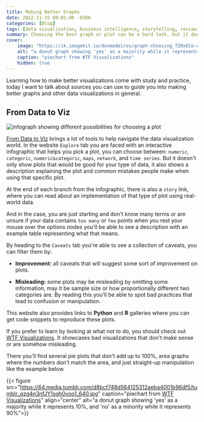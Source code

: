 ```yaml
---
title: Making Better Graphs
date: 2022-11-15 08:01:00 -0300
categories: [Blog]
tags: [data visualization, business intelligence, storytelling, review, ethic]
summary: Choosing the best graph or plot can be a hard task, but it doesn't need to be.
cover:
    image: "https://ik.imagekit.io/devmedeiros/graph-choosing_T2RxECo-q.webp?tr=w-700"
    alt: "a donut graph showing 'yes' as a majority while it represents 10%, and 'no' as a minority while it represents 90%"
    caption: "piechart from WTF Visualizations"
    hidden: true
---
```


Learning how to make better visualizations come with study and practice, today I want to talk about sources you can use to guide you into making better graphs and other data visualizations in general.

## From Data to Viz

![infograph showing different possibilities for choosing a plot](https://i.imgur.com/416qeWj.png)

[From Data to Viz](https://www.data-to-viz.com/) brings a lot of tools to help navigate the data visualization world. In the website `Explore` tab you are faced with an interactive infographic that helps you pick a plot, you can choose between: `numeric`, `categoric`, `numeric&categoric`, `maps`, `network`, and `time series`. But it doesn't only show plots that would be good for your type of data, it also shows a description explaining the plot and common mistakes people make when using that specific plot.

At the end of each branch from the infographic, there is also a `story` link, where you can read about an implementation of that type of plot using real-world data.

And in the case, you are just starting and don't know many terms or are unsure if your data contains `too many` or `few` points when you rest your mouse over the options nodes you'll be able to see a description with an example table representing what that means. 

By heading to the `Caveats` tab you're able to see a collection of caveats, you can filter them by:

 - **Improvement:** all caveats that will suggest some sort of improvement on plots.

 - **Misleading:** some plots may be misleading by omitting some information, may it be sample size or how proportionally different two categories are. By reading this you'll be able to spot bad practices that lead to confusion or manipulation.

This website also provides links to **Python** and **R** galleries where you can get code snippets to reproduce these plots.

If you prefer to learn by looking at what not to do, you should check out [WTF Visualizations](https://viz.wtf/). It showcases bad visualizations that don't make sense or are somehow misleading.

There you'll find several pie plots that don't add up to 100%, area graphs where the numbers don't match the area, and just straight-up manipulation like the example below.

{{< figure src="https://64.media.tumblr.com/d8bcf748d564125312aeba4001b96df5/tumblr_qzg4n3nfJY1sgh0voo1_640.jpg" caption="piechart from [WTF Visualizations](https://viz.wtf/)" align="center" alt="a donut graph showing 'yes' as a majority while it represents 10%, and 'no' as a minority while it represents 90%">}}